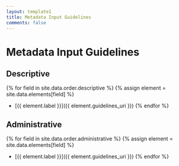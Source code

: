 ```yaml
---
layout: template1
title: Metadata Input Guidelines
comments: false
---
```


# Metadata Input Guidelines

## Descriptive
{% for field in site.data.order.descriptive %}
  {% assign element = site.data.elements[field] %}
  * [{{ element.label }}]({{ element.guidelines_uri }})
{% endfor %}

## Administrative
{% for field in site.data.order.administrative %}
  {% assign element = site.data.elements[field] %}
  * [{{ element.label }}]({{ element.guidelines_uri }})
{% endfor %}

